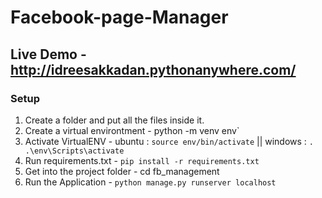 # Facebook-page-Manager

## Live Demo - http://idreesakkadan.pythonanywhere.com/


### Setup
1. Create a folder and put all the files inside it.
2. Create a virtual environtment -  python -m venv env`
3. Activate VirtualENV - ubuntu : `source env/bin/activate` || windows : `. .\env\Scripts\activate`
4. Run requirements.txt - `pip install -r requirements.txt`
5. Get into the project folder -  cd  fb_management
6. Run the Application - `python manage.py runserver localhost`
